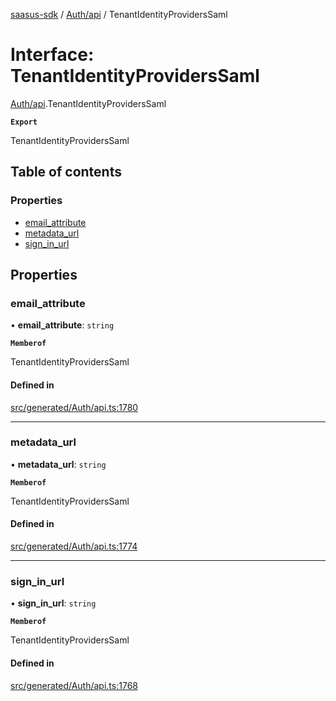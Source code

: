 [saasus-sdk](../README.md) / [Auth/api](../modules/Auth_api.md) / TenantIdentityProvidersSaml

# Interface: TenantIdentityProvidersSaml

[Auth/api](../modules/Auth_api.md).TenantIdentityProvidersSaml

**`Export`**

TenantIdentityProvidersSaml

## Table of contents

### Properties

- [email\_attribute](Auth_api.TenantIdentityProvidersSaml.md#email_attribute)
- [metadata\_url](Auth_api.TenantIdentityProvidersSaml.md#metadata_url)
- [sign\_in\_url](Auth_api.TenantIdentityProvidersSaml.md#sign_in_url)

## Properties

### email\_attribute

• **email\_attribute**: `string`

**`Memberof`**

TenantIdentityProvidersSaml

#### Defined in

[src/generated/Auth/api.ts:1780](https://github.com/saasus-platform/saasus-sdk-javascript/blob/c67ac22/src/generated/Auth/api.ts#L1780)

___

### metadata\_url

• **metadata\_url**: `string`

**`Memberof`**

TenantIdentityProvidersSaml

#### Defined in

[src/generated/Auth/api.ts:1774](https://github.com/saasus-platform/saasus-sdk-javascript/blob/c67ac22/src/generated/Auth/api.ts#L1774)

___

### sign\_in\_url

• **sign\_in\_url**: `string`

**`Memberof`**

TenantIdentityProvidersSaml

#### Defined in

[src/generated/Auth/api.ts:1768](https://github.com/saasus-platform/saasus-sdk-javascript/blob/c67ac22/src/generated/Auth/api.ts#L1768)
